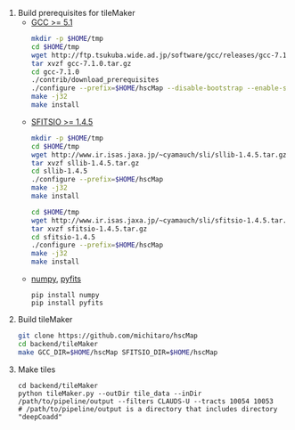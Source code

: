 1. Build prerequisites for tileMaker
    * [GCC >= 5.1](https://gcc.gnu.org)
        ```sh:install-gcc.sh
        mkdir -p $HOME/tmp
        cd $HOME/tmp
        wget http://ftp.tsukuba.wide.ad.jp/software/gcc/releases/gcc-7.1.0/gcc-7.1.0.tar.gz
        tar xvzf gcc-7.1.0.tar.gz
        cd gcc-7.1.0
        ./contrib/download_prerequisites
        ./configure --prefix=$HOME/hscMap --disable-bootstrap --enable-stage1-languages=c,c++ --disable-multilib
        make -j32
        make install
        ```
    * [SFITSIO >= 1.4.5](http://www.ir.isas.jaxa.jp/~cyamauch/sli/index.html)
        ```sh:instal.sh
        mkdir -p $HOME/tmp
        cd $HOME/tmp
        wget http://www.ir.isas.jaxa.jp/~cyamauch/sli/sllib-1.4.5.tar.gz
        tar xvzf sllib-1.4.5.tar.gz
        cd sllib-1.4.5
        ./configure --prefix=$HOME/hscMap
        make -j32
        make install

        cd $HOME/tmp
        wget http://www.ir.isas.jaxa.jp/~cyamauch/sli/sfitsio-1.4.5.tar.gz
        tar xvzf sfitsio-1.4.5.tar.gz
        cd sfitsio-1.4.5
        ./configure --prefix=$HOME/hscMap
        make -j32
        make install
        ```
    * [numpy](http://numpy.readthedocs.io/en/latest/), [pyfits](http://www.stsci.edu/institute/software_hardware/pyfits)
        ```
        pip install numpy
        pip install pyfits
        ```
1. Build tileMaker
    ```sh:install-tileMaker.sh
    git clone https://github.com/michitaro/hscMap
    cd backend/tileMaker
    make GCC_DIR=$HOME/hscMap SFITSIO_DIR=$HOME/hscMap
    ```
1. Make tiles
    ```
    cd backend/tileMaker
    python tileMaker.py --outDir tile_data --inDir /path/to/pipeline/output --filters CLAUDS-U --tracts 10054 10053
    # /path/to/pipeline/output is a directory that includes directory "deepCoadd"
    ```